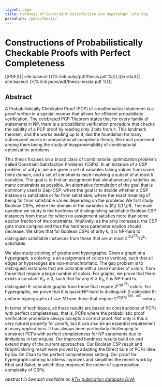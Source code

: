 ```yaml
---
layout: page
title: Hardness of Constraint Satisfaction and Hypergraph Coloring
permalink: /pubs/thesis/
---
```



# Constructions of Probabilistically Checkable Proofs with Perfect Completeness

\[[PDF]({{ site.baseurl }}{% link pubs/pdf/thesis.pdf %})\]
 \[[Errata]({{ site.baseurl }}{% link pubs/pdf/thesis-errata.pdf %})\]

## Abstract

A Probabilistically Checkable Proof (PCP) of a mathematical statement is 
a proof written in a special manner that allows for efficient probabilistic 
verification. The celebrated PCP Theorem states that for every family of 
statements in NP, there is a probabilistic verification procedure that checks 
the validity of a PCP proof by reading only 3 bits from it. This landmark 
theorem, and the works leading up to it, laid the foundation for many 
subsequent works in computational complexity theory, the most prominent 
among them being the study of inapproximability of combinatorial optimization 
problems.

This thesis focuses on a broad class of combinatorial optimization problems 
called Constraint Satisfaction Problems (CSPs). In an instance of a CSP 
problem of arity $k$, we are given a set of variables taking values from 
some finite domain, and a set of constraints each involving a subset of 
at most $k$ variables. The goal is to find an assignment that simultaneously 
satisfies as many constraints as possible. An alternative formulation of 
the goal that is commonly used is Gap-CSP, where the goal is to decide 
whether a CSP instance is satisfiable or far from satisfiable, where the 
exact meaning of being far from satisfiable varies depending on the 
problems.We first study Boolean CSPs, where the domain of the variables is 
$\\{ 0,1 \\}$. The main question we study is the hardness of distinguishing 
satisfiable Boolean CSP instances from those for which no assignment 
satisfies more than some epsilon fraction of the constraints. Intuitively, 
as the arity increases, the CSP gets more complex and thus the hardness 
parameter epsilon should decrease. We show that for Boolean CSPs of 
arity $k$, it is NP-hard to distinguish satisfiable instances from those 
that are at most $2^{\widetilde{O}\left(k^{1/3}\right)}/2^k$-satisfiable.

We also study coloring of graphs and hypergraphs. Given a graph or a 
hypergraph, a coloring is an assignment of colors to vertices, such that 
all edges or hyperedges are non-monochromatic. The gap problem is to 
distinguish instances that are colorable with a small number of colors, 
from those that require a large number of colors. For graphs, we prove 
that there exists a constant $K_0 \ge 0$, such that for any $K \ge K_0$,
it is NP-hard to distinguish $K$-colorable graphs from those that require 
$2^{\Omega\left(K^{1/3}\right)}$ colors.  For hypergraphs, we prove that 
it is quasi-NP-hard to distinguish 2-colorable 8-uniform hypergraphs of 
size $N$ from those that require $2^{(\log N)^{1/10-o(1)}}$ colors.

In terms of techniques, all these results are based on constructions of 
PCPs with perfect completeness, that is, PCPs where the probabilistic proof 
verification procedure always accepts a correct proof. Not only is this 
a very natural property for proofs, but it can also be an essential 
requirement in many applications. It has always been particularly 
challenging to construct PCPs with perfect completeness for NP statements 
due to limitations in techniques. Our improved hardness results build on 
and extend many of the current approaches. Our Boolean CSP result and 
GraphColoring result were proved by adapting the Direct Sum of PCPs idea 
by Siu On Chan to the perfect completeness setting. Our proof for 
hypergraph coloring hardness improves and simplifies the recent work by 
Khot and Saket, in which they proposed the notion of superposition 
complexity of CSPs.

*Abstract in Swedish available on 
[KTH publication database DiVA](http://kth.diva-portal.org/smash/record.jsf?pid=diva2%3A817263&amp;dswid=-2167)*
